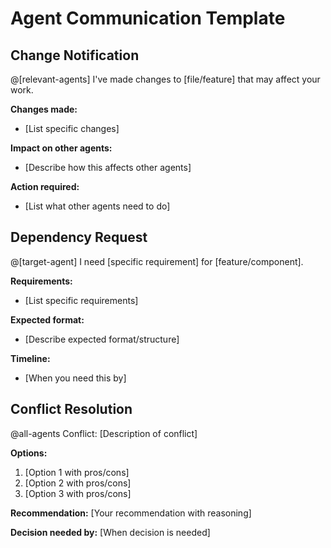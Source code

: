 # Agent Communication Template

## Change Notification
@[relevant-agents]
I've made changes to [file/feature] that may affect your work.

**Changes made:**
- [List specific changes]

**Impact on other agents:**
- [Describe how this affects other agents]

**Action required:**
- [List what other agents need to do]

## Dependency Request
@[target-agent]
I need [specific requirement] for [feature/component].

**Requirements:**
- [List specific requirements]

**Expected format:**
- [Describe expected format/structure]

**Timeline:**
- [When you need this by]

## Conflict Resolution
@all-agents
Conflict: [Description of conflict]

**Options:**
1. [Option 1 with pros/cons]
2. [Option 2 with pros/cons]
3. [Option 3 with pros/cons]

**Recommendation:**
[Your recommendation with reasoning]

**Decision needed by:**
[When decision is needed]
